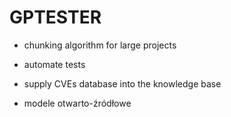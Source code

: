 # GPTESTER

- chunking algorithm for large projects
- automate tests
- supply CVEs database into the knowledge base

- modele otwarto-źródłowe